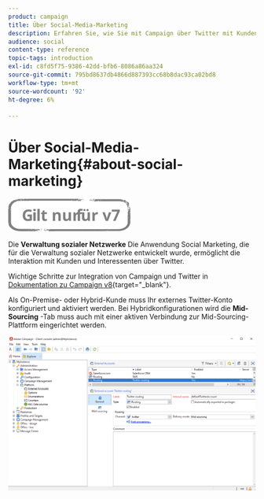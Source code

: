 ```yaml
---
product: campaign
title: Über Social-Media-Marketing
description: Erfahren Sie, wie Sie mit Campaign über Twitter mit Kunden interagieren können.
audience: social
content-type: reference
topic-tags: introduction
exl-id: c8fd5f75-9386-42dd-bfb6-8086a86aa324
source-git-commit: 795bd8637db4866d887393cc68b8dac93ca02bd8
workflow-type: tm+mt
source-wordcount: '92'
ht-degree: 6%

---
```


# Über Social-Media-Marketing{#about-social-marketing}

![](../../assets/v7-only.svg)

Die **Verwaltung sozialer Netzwerke** Die Anwendung Social Marketing, die für die Verwaltung sozialer Netzwerke entwickelt wurde, ermöglicht die Interaktion mit Kunden und Interessenten über Twitter.

Wichtige Schritte zur Integration von Campaign und Twitter in [Dokumentation zu Campaign v8](https://experienceleague.adobe.com/docs/campaign/campaign-v8/connect/ac-tw.html){target=&quot;_blank&quot;}.

Als On-Premise- oder Hybrid-Kunde muss Ihr externes Twitter-Konto konfiguriert und aktiviert werden. Bei Hybridkonfigurationen wird die **Mid-Sourcing** -Tab muss auch mit einer aktiven Verbindung zur Mid-Sourcing-Plattform eingerichtet werden.

![](assets/tw-external-account.png)
